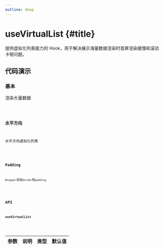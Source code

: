 ```yaml
---
outline: deep
---
```


# useVirtualList {#title}

提供虚拟化列表能力的 Hook，用于解决展示海量数据渲染时首屏渲染缓慢和滚动卡顿问题。

## 代码演示

### 基本

渲染大量数据

<Code path="use-virtual-list/Base" />

### 水平方向

水平方向虚拟化列表

<Code path="use-virtual-list/Horizontal" />

### Padding

`Wrapper`添加`border`和`padding`

<Code path="use-virtual-list/Padding" />

## API

### useVirtualList

<div class="vp-table">

| 参数      | 说明 | 类型 | 默认值
| ----------- | ----------- | ----------- | ----------- |

</div>